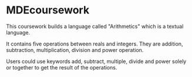 # MDEcoursework
This coursework builds a language called "Arithmetics" which is a textual language.

It contains five operations between reals and integers. They are addition, subtraction, multiplication, division and power operation.

Users could use keywords add, subtract, multiple, divide and power solely or together to get the result of the operations.
